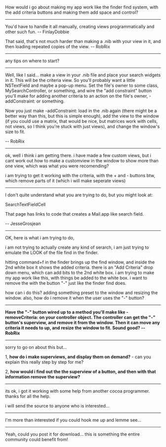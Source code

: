 How would i go about making my app work like the finder find system, with the add criteria buttons and making them add space and control?

----

You'd have to handle it all manually, creating views programmatically and other such fun. -- FinlayDobbie

That said, that's not much harder than making a .nib with your view in it, and then loading repeated copies of the view. -- RobRix

----

any tips on where to start?

----

Well, like I said... make a view in your .nib file and place your search widgets in it. This will be the criteria view. So you'll probably want a little NSTextField and maybe a pop-up menu. Set the file's owner to some class, MySearchController, or something, and wire the "add constraint" button you'll make for adding another criteria to an action on the file's owner, -addConstraint: or something.

Now you just make -addConstraint: load in the .nib again (there might be a better way than this, but this is simple enough), add the view to the window (if you could use a matrix, that would be nice, but matrices work with cells, not views, so I think you're stuck with just views), and change the window's size to fit.

-- RobRix

----

ok, well i think i am getting there. i have made a few custom views, but i cant work out how to make a customview in the window to show more than one view, which was what you were recomending?

i am trying to get it working with the criteria, with the + and - buttons btw, which remove parts of it (which i will make seperate views)

----

I don't quite understand what you are trying to do, but you might look at:

SearchTextFieldCell

That page has links to code that creates a Mail.app like search field.

-- JesseGrosjean

----

OK, here is what i am trying to do,

i am not trying to actually create any kind of serarch, i am just trying to emulate the LOOK of the file find in the finder.

hitting command+f in the finder brings up the find window, and inside the 2nd white box it shows the added criteria. there is an "Add Criteria" drop down menu, which can add bits to the 2nd white box. i am trying to make my app work like this, with things be added to the white box. i want to remove the with the button "-" just like the finder find does.

how can i do this? adding something preset to the window and resizing the window. also, how do i remove it when the user uses the "-" button?

----

**Have the "-" button wired up to a method you'll make like -removeCriteria: on your controller object. The controller can get the "-" button's superview, and remove it from the window. Then it can move any criteria it needs to up, and resize the window to fit. Sound good? -- RobRix**

----

sorry to go on about this but...

1, **how do i make superviews, and display them on demand?** - can you explain this really step by step for me?

2, **how would i find out the the superview of a button, and then with that information remove the superview?**

----

its ok, i got it working with some help from another cocoa programmer. thanks for all the help.

i will send the source to anyone who is interested...

----

I'm more than interested if you could hook me up and lemme see...

----

Yeah, could you post it for download... this is something the entire community could benefit from!
